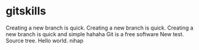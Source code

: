 # gitskills
Creating a new branch is quick.
Creating a new branch is quick.
Creating a new branch is quick and simple
hahaha
Git is a free software
New test.
Source tree.
Hello world.
nihap